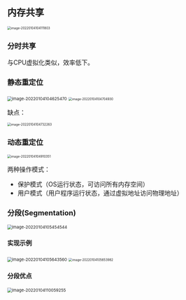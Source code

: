 ## 内存共享

<img src="https://ln-markdown-image-bucket.oss-cn-beijing.aliyuncs.com/img/image-20220104104111803.png" alt="image-20220104104111803" style="zoom:50%;" />

### 分时共享

与CPU虚拟化类似，效率低下。

### 静态重定位

<img src="https://ln-markdown-image-bucket.oss-cn-beijing.aliyuncs.com/img/image-20220104104625470.png" alt="image-20220104104625470" style="zoom: 67%;" />

<img src="https://ln-markdown-image-bucket.oss-cn-beijing.aliyuncs.com/img/image-20220104104704930.png" alt="image-20220104104704930" style="zoom:50%;" />

缺点：

<img src="https://ln-markdown-image-bucket.oss-cn-beijing.aliyuncs.com/img/image-20220104104732263.png" alt="image-20220104104732263" style="zoom:50%;" />

### 动态重定位

<img src="https://ln-markdown-image-bucket.oss-cn-beijing.aliyuncs.com/img/image-20220104104910351.png" alt="image-20220104104910351" style="zoom:50%;" />

两种操作模式：

- 保护模式（OS运行状态，可访问所有内存空间）
- 用户模式（用户程序运行状态，通过虚拟地址访问物理地址）

### 分段(Segmentation)

<img src="https://ln-markdown-image-bucket.oss-cn-beijing.aliyuncs.com/img/image-20220104105454544.png" alt="image-20220104105454544" style="zoom:67%;" />

#### 实现示例

<img src="https://ln-markdown-image-bucket.oss-cn-beijing.aliyuncs.com/img/image-20220104105643560.png" alt="image-20220104105643560" style="zoom:67%;" />

<img src="https://ln-markdown-image-bucket.oss-cn-beijing.aliyuncs.com/img/image-20220104105653982.png" alt="image-20220104105653982" style="zoom:50%;" />

#### 分段优点

<img src="https://ln-markdown-image-bucket.oss-cn-beijing.aliyuncs.com/img/image-20220104110059255.png" alt="image-20220104110059255" style="zoom:67%;" />

